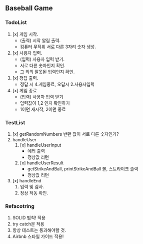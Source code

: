 ## Baseball Game

### TodoList

1. [x] 게임 시작.
   - (출력) 시작 알림 출력.
   - 컴퓨터 무작위 서로 다른 3자리 숫자 생성.
2. [x] 사용자 입력.
   - (입력) 사용자 입력 받기.
   - 서로 다른 숫자인지 확인.
   - 그 외의 잘못된 입력인지 확인.
3. [x] 정답 출력.
   - 정답 시 4.게임종료, 오답시 2.사용자입력
4. [x] 게임 종료
   - (입력) 사용자 입력 받기
   - 입력값이 1,2 인지 확인하기
   - 1이면 재시작, 2이면 종료

### TestList

1. [x] getRandomNumbers 반환 값이 서로 다른 숫자인가?
2. handleUser
   1. [x] handleUserInput
      - 에러 출력
      - 정상값 리턴
   2. [x] handleUserResult
      - getStrikeAndBall, printStrikeAndBall 볼, 스트라이크 출력
      - 정상값 리턴
3. [x] handleEnd
   1. 입력 및 검사.
   2. 정상 작동 확인.

### Refacotring

1. SOLID 법칙! 적용
2. try catch문 적용
3. 항상 테스트는 통과해야할 것.
4. Airbnb 스타일 가이드 적용!
